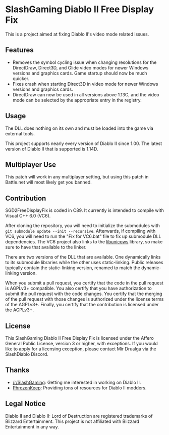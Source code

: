 # SlashGaming Diablo II Free Display Fix
This is a project aimed at fixing Diablo II's video mode related issues.

## Features
- Removes the symbol cycling issue when changing resolutions for the DirectDraw, Direct3D, and Glide video modes for newer Windows versions and graphics cards. Game startup should now be much quicker.
- Fixes crash when starting Direct3D in video mode for newer Windows versions and graphics cards.
- DirectDraw can now be used in all versions above 1.13C, and the video mode can be selected by the appropriate entry in the registry.

## Usage
The DLL does nothing on its own and must be loaded into the game via external tools.

This project supports nearly every version of Diablo II since 1.00. The latest version of Diablo II that is supported is 1.14D.

## Multiplayer Use
This patch will work in any multiplayer setting, but using this patch in Battle.net will most likely get you banned.

## Contribution
SGD2FreeDisplayFix is coded in C89. It currently is intended to compile with Visual C++ 6.0 (VC6).

After cloning the repository, you will need to initialize the submodules with ```git submodule update --init --recursive```. Afterwards, if compiling with VC6, you will need to run the "Fix for VC6.bat" file to fix up submodule DLL dependencies. The VC6 project also links to the [libunicows](http://libunicows.sourceforge.net/) library, so make sure to have that available to the linker.

There are two versions of the DLL that are available. One dynamically links to its submodule libraries while the other uses static-linking. Public releases typically contain the static-linking version, renamed to match the dynamic-linking version.

When you submit a pull request, you certify that the code in the pull request is AGPLv3+ compatible. You also certify that you have authorization to submit the pull request with the code changes. You certify that the merging of the pull request with those changes is authorized under the license terms of the AGPLv3+. Finally, you certify that the contribution is licensed under the AGPLv3+.

## License
This SlashGaming Diablo II Free Display Fix is licensed under the Affero General Public License, version 3 or higher, with exceptions. If you would like to apply for a licensing exception, please contact Mir Drualga via the SlashDiablo Discord.

## Thanks
- [/r/SlashGaming](https://www.reddit.com/r/slashdiablo/): Getting me interested in working on Diablo II.
- [PhrozenKeep](https://d2mods.info): Providing tons of resources for Diablo II modders.

## Legal Notice
Diablo II and Diablo II: Lord of Destruction are registered trademarks of Blizzard Entertainment. This project is not affiliated with Blizzard Entertainment in any way.
